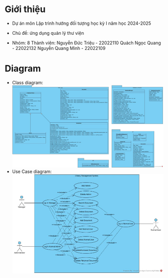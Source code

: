 # Giới thiệu
- Dự án môn Lập trình hướng đối tượng học kỳ I năm học 2024-2025
- Chủ đề: ứng dụng quản lý thư viện

- Nhóm: 8
  Thành viên:
    Nguyễn Đức Triệu  - 22022110
    Quách Ngọc Quang  - 22022132
    Nguyễn Quang Minh - 22022109

# Diagram
- Class diagram:
![alt text](<Class Diagram1.jpg>)
- Use Case diagram:
![alt text](<Use Case Diagram1.jpg>)
